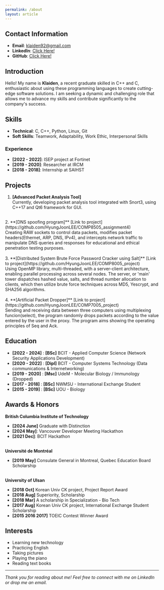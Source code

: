 ```yaml
---
permalink: /about
layout: article
---
```



## Contact Information
- **Email**: klaiden92@gmail.com
- **LinkedIn**: [Click Here!](https://www.linkedin.com/in/hyungjoon-lee-5737a5204/)
- **GitHub**: [Click Here!](https://github.com/HyungJoonLEE?tab=repositories)


## Introduction
Hello! My name is **Klaiden**, a recent graduate skilled in C++ and C, enthusiastic about using these programming languages to create cutting-edge software solutions. I am seeking a dynamic and challenging role that allows me to advance my skills and contribute significantly to the company's success.<br> 


## Skills
- **Technical**: C, C++, Python, Linux, Git
- **Soft Skills**: Teamwork, Adaptability, Work Ethic, Interpersonal Skills


### Experience
- **[2022 - 2022]**: ISEP project at Fortinet
- **[2019 - 2020]**: Researcher at IRCM 
- **[2018 - 2018]**: Internship at SAIHST 



## Projects
1. **[Advanced Packet Analysis Tool]** <br>
Currently, developing packet analysis tool integrated with Snort3, using C++17 and Qt6 framework for GUI. <br />
<br />
2. **[DNS spoofing program]** [Link to project](https://github.com/HyungJoonLEE/COMP8505_assignment4) <br>
Creating RAW sockets to control data packets, modifies packet headers(Ethernet, ARP, DNS, IPv4),
and intercepts network traffic to manipulate DNS queries and responses for educational and ethical 
penetration testing purposes. <br>
<br>
3. **[Distributed System Brute Force Password Cracker using Salt]** [Link to project](https://github.com/HyungJoonLEE/COMP8005_project) <br>
Using OpenMP library, multi-threaded, with a server-client architecture, enabling parallel processing 
across several nodes. The server, or 'main' tower dispatches hashed value, salts, and thread number 
allocation to clients, which then utilize brute force techniques across MD5, Yescrypt, and SHA256 algorithms. <br>
<br>
4. **[Artificial Packet Dropper]** [Link to project](https://github.com/HyungJoonLEE/COMP7005_project) <br>
Sending and receiving data between three computers using multiplexing funcion(select), the program randomly 
drops packets according to the value entered by the user in the proxy. The program aims showing the operating 
principles of Seq and Ack. <br>


## Education
- **[2022 - 2024]** : **[BSc]** BCIT - Applied Computer Science (Network Security Applications Development)
- **[2020 - 2022]** : **[Dipl]** BCIT - Computer Systems Technology (Data communications & Internetworking)
- **[2019 - 2020]** : **[Msc]** UdeM - Molecular Biology / Immunology (Dropped)
- **[2017 - 2018]** : **[BSc]** NWMSU - International Exchange Student
- **[2015 - 2019]** : **[BSc]** UOU - Biology 


## Awards & Honors
**British Columbia Institute of Technology**
- **[2024 June]** Graduate with Distinction
- **[2024 May]**: Vancouver Developer Meeting Hackathon
- **[2021 Dec]**: BCIT Hackathon<br><br>


**Université de Montréal**
- **[2019 May]** Consulate General in Montreal, Quebec Education Board Scholarship<br><br>


**University of Ulsan**
- **[2018 Oct]** Korean Univ CK project, Project Report Award
- **[2018 Aug]** Superiority, Scholarship
- **[2018 Mar]** A scholarship in Specialization - Bio Tech
- **[2017 Aug]** Korean Univ CK project, International Exchange Student Scholarship
- **[2015 2016 2017]** TOEIC Contest Winner Award


## Interests
- Learning new technology
- Practicing English
- Taking pictures
- Playing the piano
- Reading text books


---

*Thank you for reading about me! Feel free to connect with me on LinkedIn or drop me an email.*

